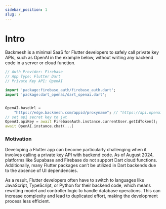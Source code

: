 ```yaml
---
sidebar_position: 1
slug: /
---
```


# Intro

Backmesh is a minimal SaaS for Flutter developers to safely call private key APIs, such as OpenAI in the example below, without writing any backend code in a server or cloud function.

```dart
// Auth Provider: Firebase
// App Type: Flutter Dart
// Private Key API: OpenAI

import 'package:firebase_auth/firebase_auth.dart';
import 'package:dart_openai/dart_openai.dart';


OpenAI.baseUrl =
    "https://edge.backmesh.com/appid/proxyname"; // "https://api.openai.com/v1" is the default one.
// set api secret key to jwt
OpenAI.apiKey = await FirebaseAuth.instance.currentUser.getIdToken();
await OpenAI.instance.chat(...)
```

### Motivation

Developing a Flutter app can become particularly challenging when it involves calling a private key API with backend code. As of August 2024, platforms like Supabase and Firebase do not support Dart cloud functions. Additionally, many Flutter packages can’t be utilized in Dart backends due to the absence of UI dependencies.

As a result, Flutter developers often have to switch to languages like JavaScript, TypeScript, or Python for their backend code, which means rewriting model and controller logic to handle database operations. This can increase complexity and lead to duplicated effort, making the development process less efficient.
